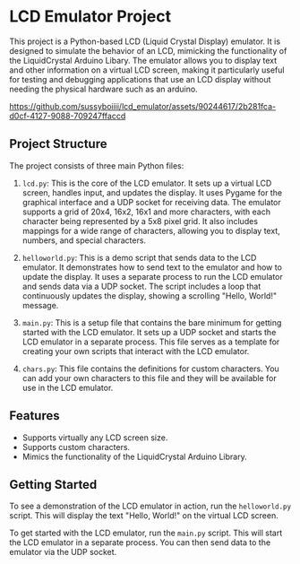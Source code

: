 # LCD Emulator Project

This project is a Python-based LCD (Liquid Crystal Display) emulator. It is designed to simulate the behavior of an LCD, mimicking the functionality of the LiquidCrystal Arduino Libary. The emulator allows you to display text and other information on a virtual LCD screen, making it particularly useful for testing and debugging applications that use an LCD display without needing the physical hardware such as an arduino.

https://github.com/sussyboiiii/lcd_emulator/assets/90244617/2b281fca-d0cf-4127-9088-709247ffaccd


## Project Structure

The project consists of three main Python files:

1. `lcd.py`: This is the core of the LCD emulator. It sets up a virtual LCD screen, handles input, and updates the display. It uses Pygame for the graphical interface and a UDP socket for receiving data. The emulator supports a grid of 20x4, 16x2, 16x1 and more characters, with each character being represented by a 5x8 pixel grid. It also includes mappings for a wide range of characters, allowing you to display text, numbers, and special characters.

2. `helloworld.py`: This is a demo script that sends data to the LCD emulator. It demonstrates how to send text to the emulator and how to update the display. It uses a separate process to run the LCD emulator and sends data via a UDP socket. The script includes a loop that continuously updates the display, showing a scrolling "Hello, World!" message.

3. `main.py`: This is a setup file that contains the bare minimum for getting started with the LCD emulator. It sets up a UDP socket and starts the LCD emulator in a separate process. This file serves as a template for creating your own scripts that interact with the LCD emulator.

4. `chars.py`: This file contains the definitions for custom characters. You can add your own characters to this file and they will be available for use in the LCD emulator.

## Features

- Supports virtually any LCD screen size.
- Supports custom characters.
- Mimics the functionality of the LiquidCrystal Arduino Library.

## Getting Started

To see a demonstration of the LCD emulator in action, run the `helloworld.py` script. This will display the text "Hello, World!" on the virtual LCD screen.

To get started with the LCD emulator, run the `main.py` script. This will start the LCD emulator in a separate process. You can then send data to the emulator via the UDP socket.


